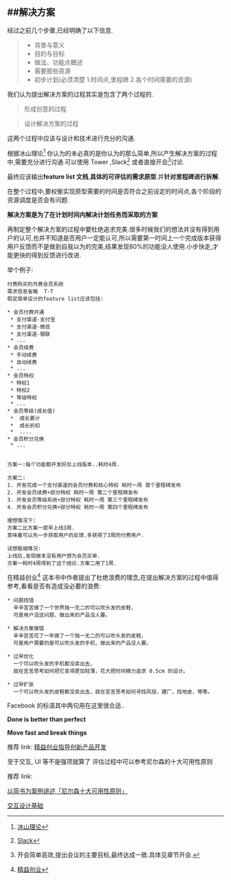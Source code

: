 ##解决方案
---

经过之前几个步骤,已经明确了以下信息.
> * 背景与意义
> * 目的与目标
> * 做法、功能点概述
> * 需要那些资源
> * 初步计划(必须清楚 1.时间点,里程碑  2.各个时间需要的资源)

我们认为提出解决方案的过程其实是包含了两个过程的.

>形成创意的过程

>设计解决方案的过程

这两个过程中应该与设计和技术进行充分的沟通.

根据冰山理论[^iceberg_model] 你认为的未必真的是你认为的那么简单,所以产生解决方案的过程中,需要充分进行沟通.可以使用 Tower ,Slack[^slack] 或者直接开会[^meeting]讨论.

最终应该输出**feature list 文档**,**具体的可评估的需求原型**.并**针对里程碑进行拆解**.

在整个过程中,要权衡实现原型需要的时间是否符合之前设定的时间点,各个阶段的资源调度是否会有问题.

**解决方案是为了在计划时间内解决计划任务而采取的方案**

再制定整个解决方案的过程中要杜绝追求完美.很多时候我们的想法并没有得到用户的认可,也并不知道是否用户一定能认可,所以需要第一时间上一个完成版本获得用户反馈而不是做到自我以为的完美,结果发现80%的功能没人使用.小步快走,才能更快的得到反馈进行改进.

举个例子: 

```
付费购买的月费会员系统
需求信息省略  T-T
假定简单设计的feature list应该包括:

* 会员付费开通
 * 支付渠道-支付宝
 * 支付渠道-微信
 * 支付渠道-银联
 * ...
* 会员续费
 * 手动续费
 * 自动续费
 * ...
* 会员特权
 * 特权1
 * 特权2
 * 等级特权
 * ...
* 会员等级(成长值)
 *  成长累计
 *  成长折扣
 *  ....
* 会员积分兑换
 * ...


方案一:每个功能都开发好后上线版本..耗时4周.

方案二:
1. 开发完成一个支付渠道的会员付费和核心特权 耗时一周 首个里程碑发布
2. 开发会员续费+部分特权 耗时一周 第二个里程碑发布
3. 开发会员等级系统+部分特权 耗时一周 第三个里程碑发布
4. 开发会员积分兑换+部分特权 耗时一周 第四个里程碑发布

理想情况下:
方案二比方案一提早上线3周.
意味着可以先一步获取用户的反馈.多获得了3周的付费用户.

试想极端情况:
上线后,发现根本没有用户想为会员买单.
方案一耗时4周得到了这个结论.方案二用了1周.

```

在精益创业[^the_lean_startup] 这本书中作者提出了杜绝浪费的理念,在提出解决方案的过程中值得参考,看看是否有造成没必要的浪费:

```
* 问题找错 
  辛辛苦苦做了一个世界独一无二的可以吹头发的皮鞋，
  可是用户没这问题，做出来的产品没人要。

* 解决方案做错
  辛辛苦苦花了一年做了一个独一无二的可以吹头发的皮鞋，
  可是用户需要的是可以吹头发的手机，做出来的产品没人要。

* 过早优化
  一个可以吹头发的手机都没卖出去，
  就在苦苦思考如何把它变得更加轻薄，花大把时间精力追求 0.5cm 的设计。

* 过早扩张
  一个可以吹头发的皮鞋都没卖出去，就在苦苦思考如何寻找风投，建厂，找地皮，等等。

```

Facebook 的标语其中两句用在这里很合适..

**Done is better than perfect**

**Move fast and break things**

推荐 link:
[精益创业指导创新产品开发](http://robbinfan.com/blog/27/lean-startup)



至于交互, UI 等不是强项就算了
评估过程中可以参考尼尔森的十大可用性原则

推荐 link:

[以简书为案例讲述「尼尔森十大可用性原则」](http://www.jianshu.com/p/a45e4ad68e20)


[交互设计基础](https://attachments.tower.im/tower/c7dedd3cc8d14de2a5bac0c6cb0d2e60?filename=%E4%BA%A4%E4%BA%92%E8%AE%BE%E8%AE%A1%E5%9F%BA%E7%A1%80_201505.pdf)





[^iceberg_model]: [冰山理论](http://baike.baidu.com/view/1076573.htm)
[^slack]: [Slack](http://slack.com)
[^meeting]: 开会简单高效,提出会议的主要目标,最终达成一致.具体见章节开会.
[^the_lean_startup]: [精益创业](http://www.amazon.cn/Eric-Ries/dp/B00BYTV4D8/ref=tmm_kin_swatch_0?_encoding=UTF8&sr=&qid=)

